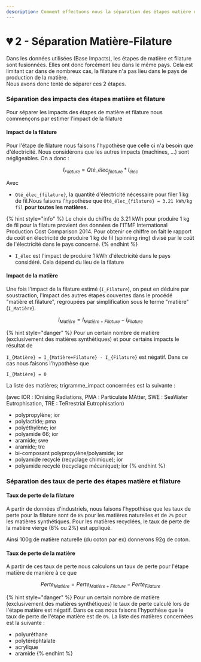 ```yaml
---
description: Comment effectuons nous la séparation des étapes matière et filature ?
---
```


# 💔 2 - Séparation Matière-Filature

Dans les données utilisées (Base Impacts), les étapes de matière et filature sont fusionnées. Elles ont donc forcément lieu dans le même pays. Cela est limitant car dans de nombreux cas, la filature n'a pas lieu dans le pays de production de la matière.\
Nous avons donc tenté de séparer ces 2 étapes.

### Séparation des impacts des étapes matière et filature

Pour séparer les impacts des étapes de matière et filature nous commençons par estimer l'impact de la filature

#### Impact de la filature

Pour l'étape de filature nous faisons l'hypothèse que celle ci n'a besoin que d'électricité. Nous considérons que les autres impacts (machines, ...) sont négligeables. On a donc :

$$
I_{Filature} = Qté\_élec_{filature} * I_{élec}
$$

Avec&#x20;

* `Qté_élec_{filature}`, la quantité d'électricité nécessaire pour filer 1 kg de fil.Nous faisons l'hypothèse que `Qté_élec_{filature} = 3.21 kWh/kg fil` **pour toutes les matières.**

{% hint style="info" %}
Le choix du chiffre de 3.21 kWh pour produire 1 kg de fil pour la filature provient des données de l'ITMF International Production Cost Comparison 2014. Pour obtenir ce chiffre on fait le rapport du coût en électricité de produire 1 kg de fil (spinning ring) divisé par le coût de l'électricité dans le pays concerné.&#x20;
{% endhint %}

* `I_élec` est l'impact de produire 1 kWh d'électricité dans le pays considéré. Cela dépend du lieu de la filature

#### Impact de la matière

Une fois l'impact de la filature estimé  (`I_Filature`), on peut en déduire par soustraction, l'impact des autres étapes couvertes dans le procédé "matière et filature", regroupées par simplification sous le terme "matière" (`I_Matière`).

$$
I_{Matière} = I_{Matière+Filature} - I_{Filature}
$$

{% hint style="danger" %}
Pour un certain nombre de matière (exclusivement des matières synthétiques) et pour certains impacts le résultat de&#x20;

`I_{Matière} = I_{Matière+Filature} - I_{Filature}` est négatif. Dans ce cas nous faisons l'hypothèse que

`I_{Matière} = 0`

La liste des matières; trigramme\_impact concernées est la suivante :&#x20;

(avec IOR : IOnising Radiations, PMA : Particulate MAtter, SWE : SeaWater Eutrophisation, TRE : TeRrestrial Eutrophisation)

* polypropylène; ior
* polylactide; pma
* polyéthylène; ior
* polyamide 66; ior
* aramide; swe
* aramide; tre
* bi-composant polypropylène/polyamide; ior
* polyamide recyclé (recyclage chimique); ior
* polyamide recyclé (recyclage mécanique); ior
{% endhint %}

### Séparation des taux de perte des étapes matière et filature

#### Taux de perte de la filature

A partir de données d'industriels, nous faisons l'hypothèse que les taux de perte pour la filature sont de `8%` pour les matières naturelles et de `2%` pour les matières synthétiques. Pour les matières recyclées, le taux de perte de la matière vierge (8% ou 2%) est appliqué.

Ainsi 100g de matière naturelle (du coton par ex) donnerons 92g de coton.

#### Taux de perte de la matière

A partir de ces taux de perte nous calculons un taux de perte pour l'étape matière de manière à ce que

$$
Perte_{Matière} = Perte_{Matière+Filature} - Perte_{Filature}
$$

{% hint style="danger" %}
Pour un certain nombre de matière (exclusivement des matières synthétiques) le taux de perte calculé lors de l'étape matière est négatif. Dans ce cas nous faisons l'hypothèse que le taux de perte de l'étape matière est de `0%`. La liste des matières concernées est la suivante :

* polyuréthane
* polytéréphtalate
* acrylique
* aramide
{% endhint %}
